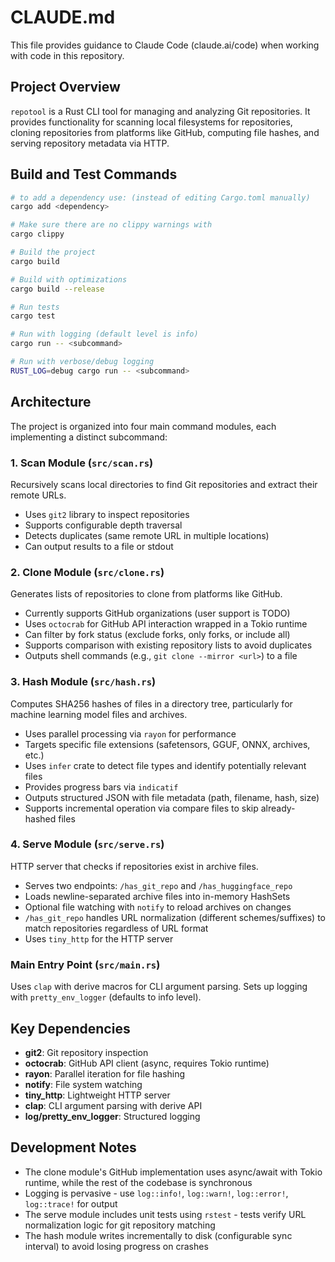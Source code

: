 # CLAUDE.md

This file provides guidance to Claude Code (claude.ai/code) when working with code in this repository.

## Project Overview

`repotool` is a Rust CLI tool for managing and analyzing Git repositories. It provides functionality for scanning local filesystems for repositories, cloning repositories from platforms like GitHub, computing file hashes, and serving repository metadata via HTTP.

## Build and Test Commands

```bash
# to add a dependency use: (instead of editing Cargo.toml manually)
cargo add <dependency>

# Make sure there are no clippy warnings with
cargo clippy

# Build the project
cargo build

# Build with optimizations
cargo build --release

# Run tests
cargo test

# Run with logging (default level is info)
cargo run -- <subcommand>

# Run with verbose/debug logging
RUST_LOG=debug cargo run -- <subcommand>
```

## Architecture

The project is organized into four main command modules, each implementing a distinct subcommand:

### 1. Scan Module (`src/scan.rs`)
Recursively scans local directories to find Git repositories and extract their remote URLs.
- Uses `git2` library to inspect repositories
- Supports configurable depth traversal
- Detects duplicates (same remote URL in multiple locations)
- Can output results to a file or stdout

### 2. Clone Module (`src/clone.rs`)
Generates lists of repositories to clone from platforms like GitHub.
- Currently supports GitHub organizations (user support is TODO)
- Uses `octocrab` for GitHub API interaction wrapped in a Tokio runtime
- Can filter by fork status (exclude forks, only forks, or include all)
- Supports comparison with existing repository lists to avoid duplicates
- Outputs shell commands (e.g., `git clone --mirror <url>`) to a file

### 3. Hash Module (`src/hash.rs`)
Computes SHA256 hashes of files in a directory tree, particularly for machine learning model files and archives.
- Uses parallel processing via `rayon` for performance
- Targets specific file extensions (safetensors, GGUF, ONNX, archives, etc.)
- Uses `infer` crate to detect file types and identify potentially relevant files
- Provides progress bars via `indicatif`
- Outputs structured JSON with file metadata (path, filename, hash, size)
- Supports incremental operation via compare files to skip already-hashed files

### 4. Serve Module (`src/serve.rs`)
HTTP server that checks if repositories exist in archive files.
- Serves two endpoints: `/has_git_repo` and `/has_huggingface_repo`
- Loads newline-separated archive files into in-memory HashSets
- Optional file watching with `notify` to reload archives on changes
- `/has_git_repo` handles URL normalization (different schemes/suffixes) to match repositories regardless of URL format
- Uses `tiny_http` for the HTTP server

### Main Entry Point (`src/main.rs`)
Uses `clap` with derive macros for CLI argument parsing. Sets up logging with `pretty_env_logger` (defaults to info level).

## Key Dependencies

- **git2**: Git repository inspection
- **octocrab**: GitHub API client (async, requires Tokio runtime)
- **rayon**: Parallel iteration for file hashing
- **notify**: File system watching
- **tiny_http**: Lightweight HTTP server
- **clap**: CLI argument parsing with derive API
- **log/pretty_env_logger**: Structured logging

## Development Notes

- The clone module's GitHub implementation uses async/await with Tokio runtime, while the rest of the codebase is synchronous
- Logging is pervasive - use `log::info!`, `log::warn!`, `log::error!`, `log::trace!` for output
- The serve module includes unit tests using `rstest` - tests verify URL normalization logic for git repository matching
- The hash module writes incrementally to disk (configurable sync interval) to avoid losing progress on crashes
